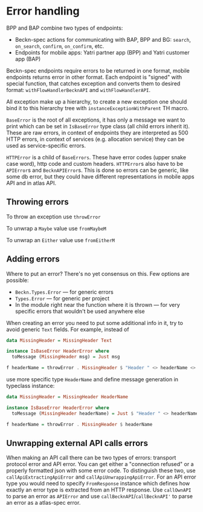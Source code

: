 # Error handling
BPP and BAP combine two types of endpoints:

* Beckn-spec actions for communicating with BAP, BPP and BG: `search`, `on_search`, `confirm`, `on_confirm`, etc.
* Endpoints for mobile apps: Yatri partner app (BPP) and Yatri customer app (BAP)

Beckn-spec endpoints require errors to be returned in one format, mobile endpoints returns error in other format. Each endpoint is "signed" with special function, that catches exception and converts them to desired format: `withFlowHandlerBecknAPI` and `withFlowHandlerAPI`.

All exception make up a hierarchy, to create a new exception one should bind it to this hierarchy tree with `instanceExceptionWithParent` TH macro.

`BaseError` is the root of all exceptions, it has only a message we want to print which can be set in `IsBaseError` type class (all child errors inherit it). These are raw errors, in context of endpoints they are interpreted as 500 HTTP errors, in context of services (e.g. allocation service) they can be used as service-specific errors.

`HTTPError` is a child of `BaseErrors`. These have error codes (upper snake case word), http code and custom headers. `HTTPError`s also have to be `APIError`s and `BecknAPIError`s. This is done so errors can be generic, like some db error, but they could have different representations in mobile apps API and in atlas API.

## Throwing errors

To throw an exception use `throwError`

To unwrap a `Maybe` value use `fromMaybeM`

To unwrap an `Either` value use `fromEitherM`

## Adding errors

Where to put an error? There's no yet consensus on this. Few options are possible:

* `Beckn.Types.Error` — for generic errors
* `Types.Error` — for generic per project
* In the module right near the function where it is thrown — for very specific errors that wouldn't be used anywhere else

When creating an error you need to put some additional info in it, try to avoid generic `Text` fields. For example, instead of
```haskell
data MissingHeader = MissingHeader Text

instance IsBaseError HeaderError where
  toMessage (MissingHeader msg) = Just msg

f headerName = throwError . MissingHeader $ "Header " <> headerName <> " is missing"
```
use more specific type `HeaderName` and define message generation in typeclass instance:
```haskell
data MissingHeader = MissingHeader HeaderName

instance IsBaseError HeaderError where
  toMessage (MissingHeader headerName) = Just $ "Header " <> headerName <> " is missing"

f headerName = throwError . MissingHeader $ headerName
```

## Unwrapping external API calls errors

When making an API call there can be two types of errors: transport protocol error and API error. You can get either a "connection refused" or a properly formatted json with some error code. To distinguish these two, use `callApiExtractingApiError` and `callApiUnwrappingApiError`. For an API error type you would need to specify `FromResponse` instance which defines how exactly an error type is extracted from an HTTP response. Use `callOwnAPI` to parse an error as `APIError` and use `callBecknAPI`/`callBecknAPI'` to parse an error as a atlas-spec error.
